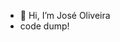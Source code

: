 - 👋 Hi, I’m José Oliveira
- code dump!
<!---
zelarin2/zelarin2 is a ✨ special ✨ repository because its `README.md` (this file) appears on your GitHub profile.
You can click the Preview link to take a look at your changes.
--->
